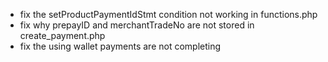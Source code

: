 - fix the setProductPaymentIdStmt condition not working in functions.php
- fix why prepayID and merchantTradeNo are not stored in create_payment.php
- fix the using wallet payments are not completing
